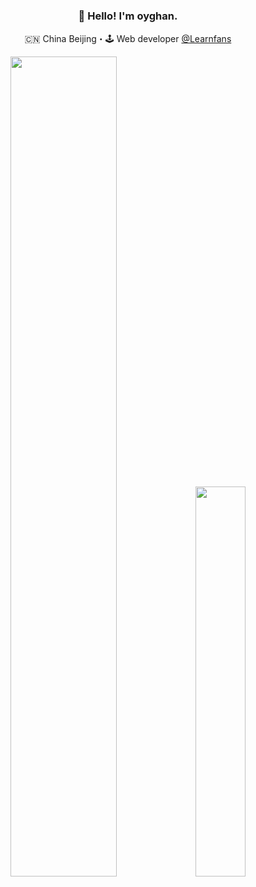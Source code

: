 <h3 align="center">👋 Hello! I'm oyghan.</h3>

<p align="center">
  🇨🇳 China Beijing・🕹 Web developer
  <a href="https://learnfans.com" target="_blank">@Learnfans</a> 
</p>

<p align="center">
  <img src="https://github-readme-stats.vercel.app/api?username=oyghan&show_icons=true&layout=compact&count_private=true&hide_title=true&theme=default" style="width: 58%; max-width: 58%; min-width: 58%;">
  <img src="https://github-readme-stats.vercel.app/api/top-langs/?username=oyghan&layout=compact&count_private=true&theme=default" style="width: 40%; max-width: 40%; min-width: 40%;">
</p>
